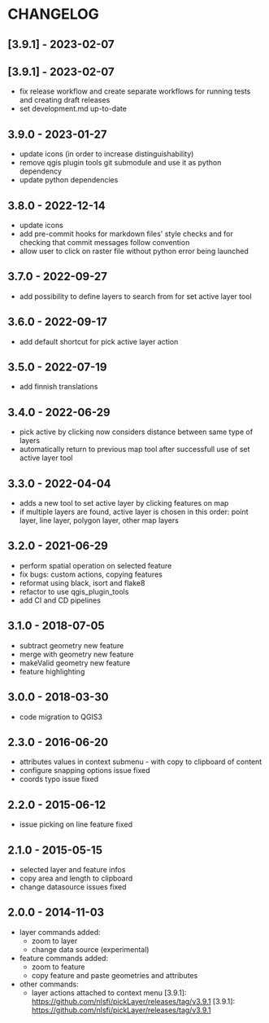 # CHANGELOG

## [3.9.1] - 2023-02-07

## [3.9.1] - 2023-02-07

- fix release workflow and create separate workflows for running tests and creating draft releases
- set development.md up-to-date

## 3.9.0 - 2023-01-27

- update icons (in order to increase distinguishability)
- remove qgis plugin tools git submodule and use it as python dependency
- update python dependencies

## 3.8.0 - 2022-12-14

- update icons
- add pre-commit hooks for markdown files' style checks and for checking that commit
  messages follow convention
- allow user to click on raster file without python error being launched

## 3.7.0 - 2022-09-27

- add possibility to define layers to search from for set active layer tool

## 3.6.0 - 2022-09-17

- add default shortcut for pick active layer action

## 3.5.0 - 2022-07-19

- add finnish translations

## 3.4.0 - 2022-06-29

- pick active by clicking now considers distance between same type of layers
- automatically return to previous map tool after successfull use of set active layer tool

## 3.3.0 - 2022-04-04

- adds a new tool to set active layer by clicking features on map
- if multiple layers are found, active layer is chosen in this order: point layer, line
  layer, polygon layer, other map layers

## 3.2.0 - 2021-06-29

- perform spatial operation on selected feature
- fix bugs: custom actions, copying features
- reformat using black, isort and flake8
- refactor to use qgis_plugin_tools
- add CI and CD pipelines

## 3.1.0 - 2018-07-05

- subtract geometry new feature
- merge with geometry new feature
- makeValid geometry new feature
- feature highlighting

## 3.0.0 - 2018-03-30

- code migration to QGIS3

## 2.3.0 - 2016-06-20

- attributes values in context submenu - with copy to clipboard of content
- configure snapping options issue fixed
- coords typo issue fixed

## 2.2.0 - 2015-06-12

- issue picking on line feature fixed

## 2.1.0 - 2015-05-15

- selected layer and feature infos
- copy area and length to clipboard
- change datasource issues fixed

## 2.0.0 - 2014-11-03

- layer commands added:
  - zoom to layer
  - change data source (experimental)
- feature commands added:
  - zoom to feature
  - copy feature and paste geometries and attributes
- other commands:
  - layer actions attached to context menu
[3.9.1]: https://github.com/nlsfi/pickLayer/releases/tag/v3.9.1
[3.9.1]: https://github.com/nlsfi/pickLayer/releases/tag/v3.9.1
